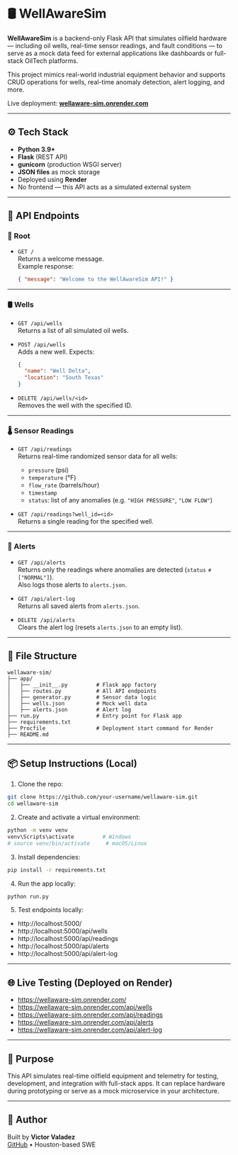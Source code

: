 # 🛢️ WellAwareSim

**WellAwareSim** is a backend-only Flask API that simulates oilfield hardware — including oil wells, real-time sensor readings, and fault conditions — to serve as a mock data feed for external applications like dashboards or full-stack OilTech platforms.

This project mimics real-world industrial equipment behavior and supports CRUD operations for wells, real-time anomaly detection, alert logging, and more.

Live deployment: **[wellaware-sim.onrender.com](https://wellaware-sim.onrender.com)**

---

## ⚙️ Tech Stack

- **Python 3.9+**
- **Flask** (REST API)
- **gunicorn** (production WSGI server)
- **JSON files** as mock storage
- Deployed using **Render**
- No frontend — this API acts as a simulated external system

---

## 🚀 API Endpoints

### 🔗 Root

- `GET /`  
  Returns a welcome message.  
  Example response:
  ```json
  { "message": "Welcome to the WellAwareSim API!" }
  ```

---

### 🛢️ Wells

- `GET /api/wells`  
  Returns a list of all simulated oil wells.

- `POST /api/wells`  
  Adds a new well. Expects:
  ```json
  {
    "name": "Well Delta",
    "location": "South Texas"
  }
  ```

- `DELETE /api/wells/<id>`  
  Removes the well with the specified ID.

---

### 🌡️ Sensor Readings

- `GET /api/readings`  
  Returns real-time randomized sensor data for all wells:
  - `pressure` (psi)
  - `temperature` (°F)
  - `flow_rate` (barrels/hour)
  - `timestamp`
  - `status`: list of any anomalies (e.g. `"HIGH PRESSURE"`, `"LOW FLOW"`)

- `GET /api/readings?well_id=<id>`  
  Returns a single reading for the specified well.

---

### 🚨 Alerts

- `GET /api/alerts`  
  Returns only the readings where anomalies are detected (`status` ≠ `["NORMAL"]`).  
  Also logs those alerts to `alerts.json`.

- `GET /api/alert-log`  
  Returns all saved alerts from `alerts.json`.

- `DELETE /api/alerts`  
  Clears the alert log (resets `alerts.json` to an empty list).

---

## 📁 File Structure

```
wellaware-sim/
├── app/
│   ├── __init__.py         # Flask app factory
│   ├── routes.py           # All API endpoints
│   ├── generator.py        # Sensor data logic
│   ├── wells.json          # Mock well data
│   ├── alerts.json         # Alert log
├── run.py                  # Entry point for Flask app
├── requirements.txt
├── Procfile                # Deployment start command for Render
├── README.md
```

---

## 📦 Setup Instructions (Local)

1. Clone the repo:

```bash
git clone https://github.com/your-username/wellaware-sim.git
cd wellaware-sim
```

2. Create and activate a virtual environment:

```bash
python -m venv venv
venv\Scripts\activate         # Windows
# source venv/bin/activate     # macOS/Linux
```

3. Install dependencies:

```bash
pip install -r requirements.txt
```

4. Run the app locally:

```bash
python run.py
```

5. Test endpoints locally:

- http://localhost:5000/
- http://localhost:5000/api/wells
- http://localhost:5000/api/readings
- http://localhost:5000/api/alerts
- http://localhost:5000/api/alert-log

---

## 🌐 Live Testing (Deployed on Render)

- https://wellaware-sim.onrender.com/
- https://wellaware-sim.onrender.com/api/wells
- https://wellaware-sim.onrender.com/api/readings
- https://wellaware-sim.onrender.com/api/alerts
- https://wellaware-sim.onrender.com/api/alert-log

---

## 🧠 Purpose

This API simulates real-time oilfield equipment and telemetry for testing, development, and integration with full-stack apps. It can replace hardware during prototyping or serve as a mock microservice in your architecture.

---

## 📛 Author

Built by **Victor Valadez**  
[GitHub](https://github.com/victorvaladez1) • Houston-based SWE
